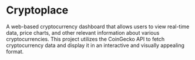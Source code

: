 # Cryptoplace

A web-based cryptocurrency dashboard that allows users to view real-time data, price charts, and other relevant information about various cryptocurrencies. This project utilizes the CoinGecko API to fetch cryptocurrency data and display it in an interactive and visually appealing format.

